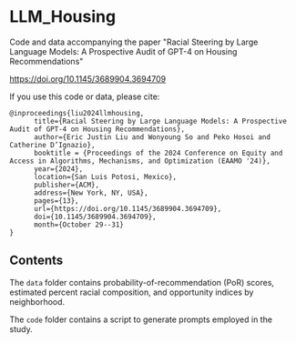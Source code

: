 # LLM_Housing
Code and data accompanying the paper "Racial Steering by Large Language Models: A Prospective Audit of GPT-4 on Housing Recommendations"

https://doi.org/10.1145/3689904.3694709

If you use this code or data, please cite:
```
@inproceedings{liu2024llmhousing,
      title={Racial Steering by Large Language Models: A Prospective Audit of GPT-4 on Housing Recommendations}, 
      author={Eric Justin Liu and Wonyoung So and Peko Hosoi and Catherine D’Ignazio},
      booktitle = {Proceedings of the 2024 Conference on Equity and Access in Algorithms, Mechanisms, and Optimization (EAAMO '24)},
      year={2024},
      location={San Luis Potosi, Mexico},
      publisher={ACM},
      address={New York, NY, USA},
      pages={13},
      url={https://doi.org/10.1145/3689904.3694709},
      doi={10.1145/3689904.3694709},
      month={October 29--31}
}
```

## Contents

The `data` folder contains probability-of-recommendation (PoR) scores, estimated percent racial composition, and opportunity indices by neighborhood.

The `code` folder contains a script to generate prompts employed in the study.
